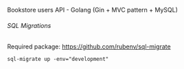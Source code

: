 Bookstore users API - Golang (Gin + MVC pattern + MySQL)

###### SQL Migrations
Required package: https://github.com/rubenv/sql-migrate

`sql-migrate up -env="development"`
